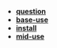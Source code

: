 * [**question**](/Code%20Language/database/Mysql/question/_navbar)  
* [**base-use**](/Code%20Language/database/Mysql/base-use/README)  
* [**install**](/Code%20Language/database/Mysql/install/README)  
* [**mid-use**](/Code%20Language/database/Mysql/mid-use/README)  
